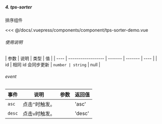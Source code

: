 ##### 4. tps-sorter

排序组件

<template>
  <my-container>
    <component-tps-sorter-demo></component-tps-sorter-demo>
  </my-container>
</template>

<<< @/docs/.vuepress/components/component/tps-sorter-demo.vue

###### 使用说明

| 参数 | 说明               | 类型    | 值      |
| ---- | ------------------ | ------- | ------- | ---- |
| id   | 相同 id 会同步更新 | `number | string` | null |

###### event

| 事件   | 说明            | 参数 | 返回值 |
| ------ | --------------- | ---- | ------ |
| `asc`  | 点击`^`时触发。 |      | 'asc'  |
| `desc` | 点击`v`时触发。 |      | 'desc' |
